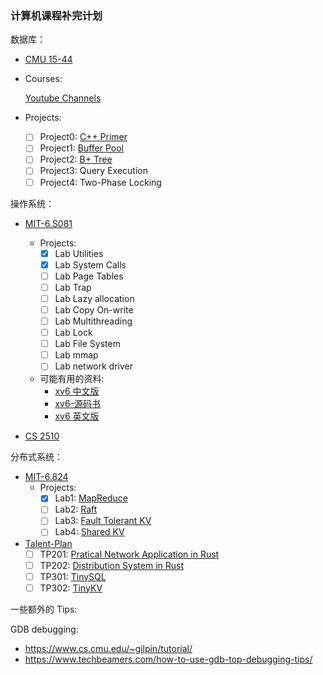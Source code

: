 ### 计算机课程补完计划

数据库：

*  [CMU 15-44](https://15445.courses.cs.cmu.edu/fall2020/)

  * Courses:

    [Youtube Channels](https://www.youtube.com/watch?v=oeYBdghaIjc&list=PLSE8ODhjZXjbohkNBWQs_otTrBTrjyohi)

  * Projects:

    * [ ] Project0: [C++ Primer](https://15445.courses.cs.cmu.edu/fall2020/project0/)
    * [ ] Project1: [Buffer Pool](https://15445.courses.cs.cmu.edu/fall2020/project1/)
    * [ ] Project2: [B+ Tree](https://15445.courses.cs.cmu.edu/fall2020/project2/)
    * [ ] Project3: Query Execution
    * [ ] Project4: Two-Phase Locking

操作系统：

* [MIT-6.S081](https://pdos.csail.mit.edu/6.S081/2020/)

  * Projects:
    - [x] Lab Utilities
    - [x] Lab System Calls
    - [ ] Lab Page Tables
    - [ ] Lab Trap
    - [ ] Lab Lazy allocation
    - [ ] Lab Copy On-write
    - [ ] Lab Multithreading
    - [ ] Lab Lock
    - [ ] Lab File System
    - [ ] Lab mmap
    - [ ] Lab network driver

  * 可能有用的资料:
    * [xv6 中文版](https://github.com/ranxian/xv6-chinese) 
    * [xv6-源码书](https://pdos.csail.mit.edu/6.828/2012/xv6/xv6-rev7.pdf)
    * [xv6 英文版](https://pdos.csail.mit.edu/6.828/2012/xv6/book-rev7.pdf)

* [CS 2510](http://people.cs.pitt.edu/~manas/courses/2510/readings.html)

分布式系统：

* [MIT-6.824](https://pdos.csail.mit.edu/6.824/)
  * Projects:
    - [x] Lab1:  [MapReduce](https://pdos.csail.mit.edu/6.824/labs/lab-mr.html)
    - [ ] Lab2: [Raft](https://pdos.csail.mit.edu/6.824/labs/lab-raft.html)
    - [ ] Lab3: [Fault Tolerant KV](https://pdos.csail.mit.edu/6.824/labs/lab-kvraft.html)
    - [ ] Lab4: [Shared KV](https://pdos.csail.mit.edu/6.824/labs/lab-shard.html)
* [Talent-Plan](https://github.com/pingcap/talent-plan)
  - [ ] TP201: [Pratical Network Application in Rust](https://github.com/pingcap/talent-plan/blob/master/courses/rust/README.md)
  - [ ] TP202: [Distribution System in Rust](https://github.com/pingcap/talent-plan/blob/master/courses/dss/README.md)
  - [ ] TP301: [TinySQL](https://github.com/pingcap-incubator/tinysql)
  - [ ] TP302: [TinyKV](https://github.com/pingcap-incubator/tinykv)	

一些额外的 Tips:

GDB debugging:

* https://www.cs.cmu.edu/~gilpin/tutorial/
* https://www.techbeamers.com/how-to-use-gdb-top-debugging-tips/



